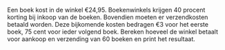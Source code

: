 Een boek kost in de winkel €24,95. 
Boekenwinkels krijgen 40 procent korting bij inkoop van de boeken. Bovendien moeten 
er verzendkosten betaald worden. Deze bijkomende kosten bedragen €3 voor het eerste boek, 75 cent voor ieder 
volgend boek. 
Bereken hoeveel de winkel betaalt voor aankoop en verzending van 60 boeken
en print het resultaat.  
